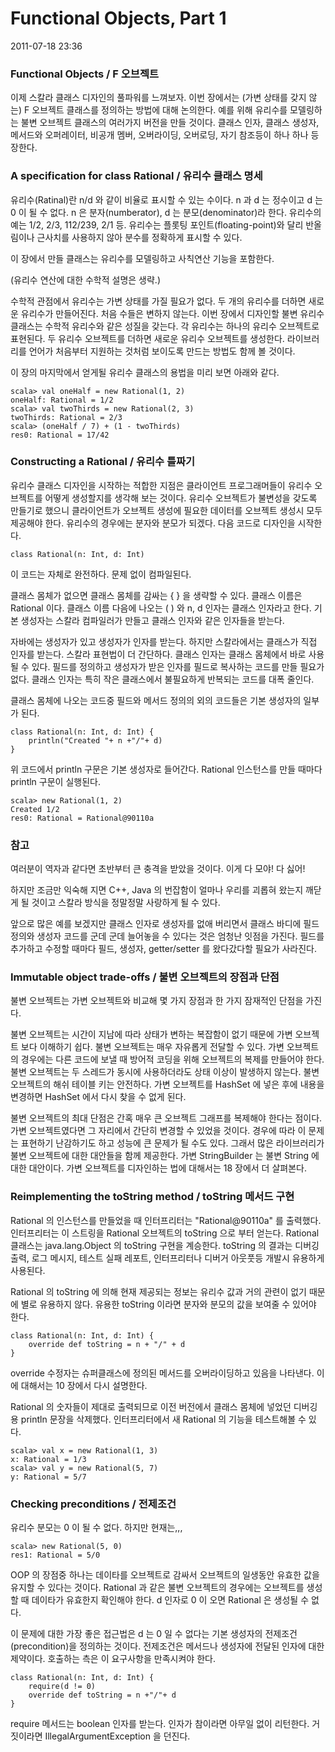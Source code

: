 # Functional Objects, Part 1

2011-07-18 23:36

### Functional Objects / F 오브젝트

이제 스칼라 클래스 디자인의 풀파워를 느껴보자.
이번 장에서는 (가변 상태를 갖지 않는) F 오브젝트 클래스를 정의하는 방법에 대해 논의한다.
예를 위해 유리수를 모델링하는 불변 오브젝트 클래스의 여러가지 버전을 만들 것이다.
클래스 인자, 클래스 생성자, 메서드와 오퍼레이터, 비공개 멤버, 오버라이딩, 오버로딩, 자기 참조등이 하나 하나 등장한다.


### A specification for class Rational / 유리수 클래스 명세

유리수(Ratinal)란 n/d 와 같이 비율로 표시할 수 있는 수이다.
n 과 d 는 정수이고 d 는 0 이 될 수 없다.
n 은 분자(numberator), d 는 분모(denominator)라 한다.
유리수의 예는 1/2, 2/3, 112/239, 2/1 등.
유리수는 플롯팅 포인트(floating-point)와 달리 반올림이나 근사치를 사용하지 않아 분수를 정확하게 표시할 수 있다.

이 장에서 만들 클래스는 유리수를 모델링하고 사칙연산 기능을 포함한다.

(유리수 연산에 대한 수학적 설명은 생략.)

수학적 관점에서 유리수는 가변 상태를 가질 필요가 없다.
두 개의 유리수를 더하면 새로운 유리수가 만들어진다.
처음 수들은 변하지 않는다.
이번 장에서 디자인할 불변 유리수 클래스는 수학적 유리수와 같은 성질을 갖는다.
각 유리수는 하나의 유리수 오브젝트로 표현된다.
두 유리수 오브젝트를 더하면 새로운 유리수 오브젝트를 생성한다.
라이브러리를 언어가 처음부터 지원하는 것처럼 보이도록 만드는 방법도 함께 볼 것이다.

이 장의 마지막에서 얻게될 유리수 클래스의 용법을 미리 보면 아래와 같다.

	scala> val oneHalf = new Rational(1, 2)
	oneHalf: Rational = 1/2
	scala> val twoThirds = new Rational(2, 3)
	twoThirds: Rational = 2/3
	scala> (oneHalf / 7) + (1 - twoThirds)
	res0: Rational = 17/42


### Constructing a Rational / 유리수 틀짜기

유리수 클래스 디자인을 시작하는 적합한 지점은
클라이언트 프로그래머들이 유리수 오브젝트를 어떻게 생성할지를 생각해 보는 것이다.
유리수 오브젝트가 불변성을 갖도록 만들기로 했으니
클라이언트가 오브젝트 생성에 필요한 데이터를 오브젝트 생성시 모두 제공해야 한다.
유리수의 경우에는 분자와 분모가 되겠다.
다음 코드로 디자인을 시작한다.

	class Rational(n: Int, d: Int)

이 코드는 자체로 완전하다.
문제 없이 컴파일된다.

클래스 몸체가 없으면 클래스 몸체를 감싸는 { } 을 생략할 수 있다.
클래스 이름은 Rational 이다.
클래스 이름 다음에 나오는 ( ) 와 n, d 인자는 클래스 인자라고 한다.
기본 생성자는 스칼라 컴파일러가 만들고 클래스 인자와 같은 인자들을 받는다.

자바에는 생성자가 있고 생성자가 인자를 받는다.
하지만 스칼라에서는 클래스가 직접 인자를 받는다.
스칼라 표현법이 더 간단하다.
클래스 인자는 클래스 몸체에서 바로 사용될 수 있다.
필드를 정의하고 생성자가 받은 인자를 필드로 복사하는 코드를 만들 필요가 없다.
클래스 인자는 특히 작은 클래스에서 불필요하게 반복되는 코드를 대폭 줄인다.

클래스 몸체에 나오는 코드중 필드와 메서드 정의의 외의 코드들은 기본 생성자의 일부가 된다.

	class Rational(n: Int, d: Int) {
		println("Created "+ n +"/"+ d)
	}

위 코드에서 println 구문은 기본 생성자로 들어간다.
Rational 인스턴스를 만들 때마다 println 구문이 실행된다.

	scala> new Rational(1, 2)
	Created 1/2
	res0: Rational = Rational@90110a

### 참고
여러분이 역자과 같다면 초반부터 큰 충격을 받았을 것이다.
이게 다 모야! 다 싫어!

하지만 조금만 익숙해 지면 C++, Java 의 번잡함이 얼마나 우리를 괴롭혀 왔는지 깨닫게 될 것이고
스칼라 방식을 정말정말 사랑하게 될 수 있다.

앞으로 많은 예를 보겠지만 클래스 인자로 생성자를 없애 버리면서
클래스 바디에 필드 정의와 생성자 코드를 군데 군데 늘어놓을 수 있다는 것은 엄청난 잇점을 가진다.
필드를 추가하고 수정할 때마다 필드, 생성자, getter/setter 를 왔다갔다할 필요가 사라진다.



### Immutable object trade-offs / 불변 오브젝트의 장점과 단점

불변 오브젝트는 가변 오브젝트와 비교해 몇 가지 장점과 한 가지 잠재적인 단점을 가진다.

불변 오브젝트는 시간이 지남에 따라 상태가 변하는 복잡함이 없기 때문에 가변 오브젝트 보다 이해하기 쉽다.
불변 오브젝트는 매우 자유롭게 전달할 수 있다.
가변 오브젝트의 경우에는 다른 코드에 보낼 때 방어적 코딩을 위해 오브젝트의 복제를 만들어야 한다.
불변 오브젝트는 두 스레드가 동시에 사용하더라도 상태 이상이 발생하지 않는다.
불변 오브젝트의 해쉬 테이블 키는 안전하다.
가변 오브젝트를 HashSet 에 넣은 후에 내용을 변경하면 HashSet 에서 다시 찾을 수 없게 된다.

불변 오브젝트의 최대 단점은 간혹 매우 큰 오브젝트 그래프를 복제해야 한다는 점이다.
가변 오브젝트였다면 그 자리에서 간단히 변경할 수 있었을 것이다.
경우에 따라 이 문제는 표현하기 난감하기도 하고 성능에 큰 문제가 될 수도 있다.
그래서 많은 라이브러리가 불변 오브젝트에 대한 대안들을 함께 제공한다.
가변 StringBuilder 는 불변 String 에 대한 대안이다.
가변 오브젝트를 디자인하는 법에 대해서는 18 장에서 더 살펴본다.


### Reimplementing the toString method / toString 메서드 구현

Rational 의 인스턴스를 만들었을 때 인터프리터는 "Rational@90110a" 를 출력했다.
인터프리터는 이 스트링을 Rational 오브젝트의 toString 으로 부터 얻는다.
Rational 클래스는 java.lang.Object 의 toString 구현을 계승한다.
toString 의 결과는 디버깅 출력, 로그 메시지, 테스트 실패 레포트, 인터프리터나 디버거 아웃풋등 개발시 유용하게 사용된다.

Rational 의 toString 에 의해 현재 제공되는 정보는 유리수 값과 거의 관련이 없기 때문에 별로 유용하지 않다.
유용한 toString 이라면 분자와 분모의 값을 보여줄 수 있어야 한다.

	class Rational(n: Int, d: Int) {
		override def toString = n + "/" + d
	}

override 수정자는 슈퍼클래스에 정의된 메서드를 오버라이딩하고 있음을 나타낸다.
이에 대해서는 10 장에서 다시 설명한다.

Rational 의 숫자들이 제대로 출력되므로 이전 버전에서 클래스 몸체에 넣었던 디버깅용 println 문장을 삭제했다.
인터프리터에서 새 Rational 의 기능을 테스트해볼 수 있다.

	scala> val x = new Rational(1, 3)
	x: Rational = 1/3
	scala> val y = new Rational(5, 7)
	y: Rational = 5/7


### Checking preconditions / 전제조건

유리수 분모는 0 이 될 수 없다.
하지만 현재는,,,

	scala> new Rational(5, 0)
	res1: Rational = 5/0

OOP 의 장점중 하나는 데이타를 오브젝트로 감싸서 오브젝트의 일생동안 유효한 값을 유지할 수 있다는 것이다.
Rational 과 같은 불변 오브젝트의 경우에는 오브젝트를 생성할 때 데이타가 유효한지 확인해야 한다.
d 인자로 0 이 오면 Rational 은 생성될 수 없다.

이 문제에 대한 가장 좋은 접근법은 d 는 0 일 수 없다는 기본 생성자의 전제조건(precondition)을 정의하는 것이다.
전제조건은 메서드나 생성자에 전달된 인자에 대한 제약이다.
호출하는 측은 이 요구사항을 만족시켜야 한다.

	class Rational(n: Int, d: Int) {
		require(d != 0)
		override def toString = n +"/"+ d
	}

require 메서드는 boolean 인자를 받는다.
인자가 참이라면 아무일 없이 리턴한다.
거짓이라면 IllegalArgumentException 을 던진다.